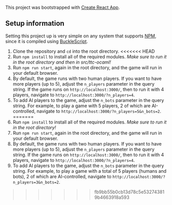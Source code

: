 This project was bootstrapped with [Create React App](https://github.com/facebookincubator/create-react-app).

## Setup information
Setting this project up is very simple on any system that supports [NPM](https://www.npmjs.com/),
since it is compiled using [BuckleScript](https://bucklescript.github.io/).

1. Clone the repository and `cd` into the root directory.
<<<<<<< HEAD
2. Run `npm install` to install all of the required modules. *Make sure to run it in the root directory and then in src/ttc-ocaml!*
3. Run `npm run start`, again in the root directory, and the game will run in your default browser.
4. By default, the game runs with two human players. If you want to have more players (up to 5), adjust the `n_players` parameter in the query string. If the game runs on `http://localhost:3000/`, then to run it with 4 players, navigate to `http://localhost:3000/?n_players=4`.
5. To add AI players to the game, adjust the `n_bots` parameter in the query string. For example, to play a game with 5 players, 2 of which are AI-controlled, navigate to `http://localhost:3000/?n_players=5&n_bots=2`.
=======
2. Run `npm install` to install all of the required modules.
  *Make sure to run it in the root directory!*
3. Run `npm run start`, again in the root directory, and the game will run in
your default browser.
4. By default, the game runs with two human players. If you want to have more
players (up to 5), adjust the `n_players` parameter in the query string. If the
game runs on `http://localhost:3000/`, then to run it with 4 players, navigate to `http://localhost:3000/?n_players=4`.
5. To add AI players to the game, adjust the `n_bots` parameter in the query
string. For example, to play a game with a total of 5 players (humans and bots),
2 of which are AI-controlled, navigate to `http://localhost:3000/?n_players=3&n_bots=2`.
>>>>>>> fb9bb55b0cb13d78c5e532743819b4663918a593
